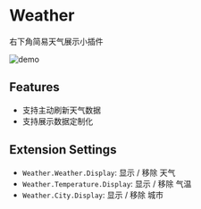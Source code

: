 # Weather

右下角简易天气展示小插件

![demo](https://github.com/Makcy/Tressa/demo.png)

## Features
- 支持主动刷新天气数据
- 支持展示数据定制化

## Extension Settings

* `Weather.Weather.Display`: 显示 / 移除 天气
* `Weather.Temperature.Display`: 显示 / 移除 气温
* `Weather.City.Display`: 显示 / 移除 城市

